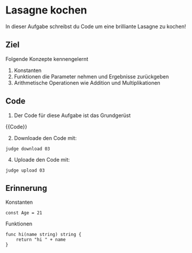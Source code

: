 # Lasagne kochen

In dieser Aufgabe schreibst du Code um eine brilliante Lasagne zu kochen!

## Ziel

Folgende Konzepte kennengelernt
1. Konstanten
2. Funktionen die Parameter nehmen und Ergebnisse zurückgeben
3. Arithmetische Operationen wie Addition und Multiplikationen

## Code

1. Der Code für diese Aufgabe ist das Grundgerüst

{{Code}}

2. Downloade den Code mit:   

```
judge download 03
```


4. Uploade den Code mit:
```
judge upload 03
```

## Erinnerung

Konstanten
```
const Age = 21
```

Funktionen
```
func hi(name string) string {
    return "hi " + name
}
```
